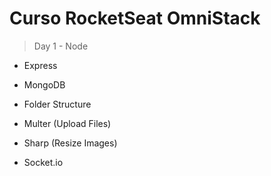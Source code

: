 # Curso RocketSeat OmniStack 

> Day 1 - Node

  - Express
  
  - MongoDB
  
  - Folder Structure
  
  - Multer (Upload Files)
  
  - Sharp (Resize Images)
  
  - Socket.io
  
